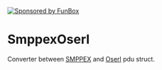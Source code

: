 [![Sponsored by FunBox](https://funbox.ru/badges/sponsored_by_funbox_compact.svg)](https://funbox.ru)

# SmppexOserl

Converter between [SMPPEX](https://hexdocs.pm/smppex/) and [Oserl](https://github.com/iamaleksey/oserl) pdu struct.
